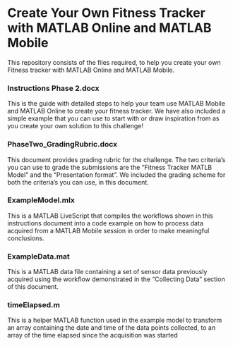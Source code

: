 # Create Your Own Fitness Tracker with MATLAB Online and MATLAB Mobile
This repository consists of the files required, to help you create your own Fitness tracker with MATLAB Online and MATLAB Mobile.

### Instructions Phase 2.docx
This is the guide with detailed steps to help your team use MATLAB Mobile and MATLAB Online to create your fitness tracker. We have also included a simple example that you can use to start with or draw inspiration from as you create your own solution to this challenge!

### PhaseTwo_GradingRubric.docx
This document provides grading rubric for the challenge. The two criteria’s you can use to grade the submissions are the “Fitness Tracker MATLB Model” and the “Presentation format”. We included the grading scheme for both the criteria’s you can use, in this document. 

### ExampleModel.mlx 
This is a MATLAB LiveScript that compiles the workflows shown in this instructions document into a code example on how to process data acquired from a MATLAB Mobile session in order to make meaningful conclusions. 

### ExampleData.mat 
This is a MATLAB data file containing a set of sensor data previously acquired using the workflow demonstrated in the “Collecting Data” section of this document. 

### timeElapsed.m 
This is a helper MATLAB function used in the example model to transform an array containing the date and time of the data points collected, to an array of the time elapsed since the acquisition was started
